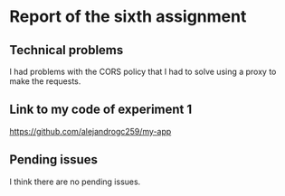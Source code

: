 # Report of the sixth assignment
## Technical problems
I had problems with the CORS policy that I had to solve using a proxy to make the requests.

## Link to my code of experiment 1
https://github.com/alejandrogc259/my-app

## Pending issues
I think there are no pending issues.
